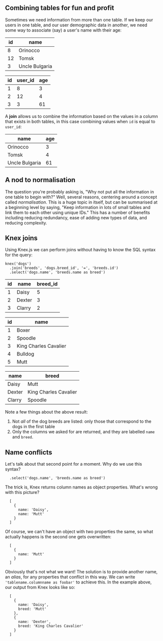 ## Combining tables for fun and profit

Sometimes we need information from more than one table. If we keep our users in one table, and our user demographic data in another, we need some way to associate (say) a user's name with their age:

| id | name           |
|----|----------------|
| 8  | Orinocco       |
| 12 | Tomsk          |
| 3  | Uncle Bulgaria |

| id | user_id | age |
|----|---------|-----|
| 1  | 8       | 3   |
| 2  | 12      | 4   |
| 3  | 3       | 61  |

A **join** allows us to combine the information based on the values in a column that exists in both tables, in this case combining values when `id` is equal to `user_id`:

| name           | age |
|----------------|-----|
| Orinocco       | 3   |
| Tomsk          | 4   |
| Uncle Bulgaria | 61  |


## A nod to normalisation

The question you're probably asking is, "Why not put all the information in one table to begin with?" Well, several reasons, centering around a concept called _normalisation_. This is a huge topic in itself, but can be summarised at a beginning level by saying, "Keep information in lots of small tables and link them to each other using unique IDs." This has a number of benefits including reducing redundancy, ease of adding new types of data, and reducing complexity. 


## Knex joins

Using Knex.js we can perform joins without having to know the SQL syntax for the query:

```
knex('dogs')
  .join('breeds', 'dogs.breed_id', '=', 'breeds.id')
  .select('dogs.name', 'breeds.name as breed')
```

| id | name   | breed_id |
|----|--------|----------|
| 1  | Daisy  | 5        |
| 2  | Dexter | 3        |
| 3  | Clarry | 2        |

| id | name                  |
|----|-----------------------|
| 1  | Boxer                 |
| 2  | Spoodle               |
| 3  | King Charles Cavalier |
| 4  | Bulldog               |
| 5  | Mutt                  |

| name      | breed                 |
|-----------|-----------------------|
| Daisy     | Mutt                  |
| Dexter    | King Charles Cavalier |
| Clarry    | Spoodle               |

Note a few things about the above result:

 1. Not _all_ of the dog breeds are listed: only those that correspond to the dogs in the first table
 2. Only the columns we asked for are returned, and they are labelled `name` and `breed`.


## Name conflicts

Let's talk about that second point for a moment. Why do we use this syntax?
```
  .select('dogs.name', 'breeds.name as breed')
```
The trick is, Knex returns column names as object properties. What's wrong with this picture?
```
  [ 
    {
      name: 'Daisy',
      name: 'Mutt'
    }
  ]
```
Of course, we can't have an object with two properties the same, so what actually happens is the second one gets overwritten:
```
  [
    {
      name: 'Mutt'
    }
  ]
```
Obviously that's not what we want! The solution is to provide another name, an _alias_, for any properties that conflict in this way. We can write `'tablename.columnname as foobar'` to achieve this. In the example above, our output from Knex looks like so:
```
  [
    {
      name: 'Daisy',
      breed: 'Mutt'
    },
    {
      name: 'Dexter',
      breed: 'King Charles Cavalier'
    }
  ]
```
